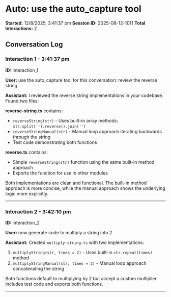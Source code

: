 # Auto: use the auto_capture tool

**Started:** 12/8/2025, 3:41:37 pm
**Session ID:** 2025-08-12-1011
**Total Interactions:** 2

## Conversation Log

### Interaction 1 - 3:41:37 pm
**ID:** interaction_1

**User:**
use the auto_capture tool for this conversation: review the reverse string

**Assistant:**
I reviewed the reverse string implementations in your codebase. Found two files:

**reverse-string.ts** contains:
- `reverseString(str)` - Uses built-in array methods: `str.split('').reverse().join('')`
- `reverseStringManual(str)` - Manual loop approach iterating backwards through the string
- Test code demonstrating both functions

**reverse.ts** contains:
- Simple `reverseString(str)` function using the same built-in method approach
- Exports the function for use in other modules

Both implementations are clean and functional. The built-in method approach is more concise, while the manual approach shows the underlying logic more explicitly.

---

### Interaction 2 - 3:42:10 pm
**ID:** interaction_2

**User:**
now generate code to multiply a string into 2

**Assistant:**
Created `multiply-string.ts` with two implementations:

1. `multiplyString(str, times = 2)` - Uses built-in `str.repeat(times)` method
2. `multiplyStringManual(str, times = 2)` - Manual loop approach concatenating the string

Both functions default to multiplying by 2 but accept a custom multiplier. Includes test code and exports both functions.

---

